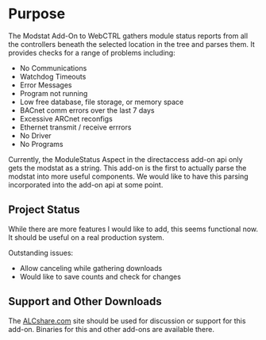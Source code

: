 Purpose
=======

The Modstat Add-On to WebCTRL gathers module status reports from all the controllers beneath
the selected location in the tree and parses them. It provides checks for a range of problems
including:

* No Communications
* Watchdog Timeouts
* Error Messages
* Program not running
* Low free database, file storage, or memory space
* BACnet comm errors over the last 7 days
* Excessive ARCnet reconfigs
* Ethernet transmit / receive errrors
* No Driver
* No Programs

Currently, the ModuleStatus Aspect in the directaccess add-on api only gets the modstat as a
string. This add-on is the first to actually parse the modstat into more useful components. We
would like to have this parsing incorporated into the add-on api at some point.

Project Status
--------------
While there are more features I would like to add, this seems functional now.  It should be useful
on a real production system.

Outstanding issues:

* Allow canceling while gathering downloads
* Would like to save counts and check for changes

Support and Other Downloads
---------------------------
The [ALCshare.com](http://www.alcshare.com) site should be used for discussion or support for
this add-on. Binaries for this and other add-ons are available there.